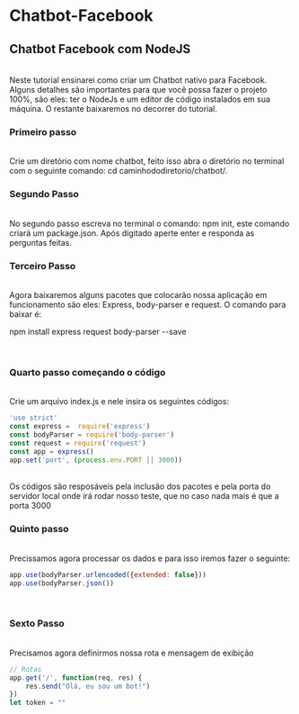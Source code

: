 # Chatbot-Facebook
## Chatbot Facebook com NodeJS
<br>
 Neste tutorial ensinarei como criar um Chatbot nativo para Facebook. Alguns detalhes são importantes para que você possa fazer o projeto 100%, são eles: ter o NodeJs e um editor de código instalados em sua máquina. O restante baixaremos no decorrer do tutorial.
<br>

### Primeiro passo 

<br>
 Crie um diretório com nome chatbot, feito isso abra o diretório no terminal com o seguinte comando: cd caminhododiretorio/chatbot/.
<br>

### Segundo Passo

<br>
 No segundo passo escreva no terminal o comando: npm init, este comando criará um package.json. Após digitado aperte enter e responda as perguntas feitas.
<br>

### Terceiro Passo

<br>
 Agora baixaremos alguns pacotes que colocarão nossa aplicação em funcionamento são eles: Express, body-parser e request. O comando para baixar é: 
<br>

npm install express request body-parser --save

<br>

### Quarto passo começando o código 

<br>
Crie um arquivo index.js e nele insira os seguintes códigos:
<br>

```js
'use strict'
const express =  require('express')
const bodyParser = require('body-parser')
const request = require('request')
const app = express()
app.set('port', (process.env.PORT || 3000))
````
<br>
Os códigos são resposáveis pela inclusão dos pacotes e pela porta do servidor local onde irá rodar nosso teste, que no caso nada mais é que a porta 3000
<br>

### Quinto passo 

<br>
Precissamos agora processar os dados e para isso iremos fazer o seguinte: 
<br>

```js
app.use(bodyParser.urlencoded({extended: false}))
app.use(bodyParser.json())
```

<br>

### Sexto Passo

<br>
Precisamos agora definirmos nossa rota e mensagem de exibição 

```js
// Rotas
app.get('/', function(req, res) {
	res.send("Olá, eu sou um bot!")
})
let token = ""
```


